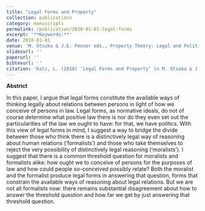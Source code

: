 ```yaml
---
title: "Legal Forms and Property"
collection: publications
category: manuscripts
permalink: /publication/2018-01-01-legal-forms
excerpt: '**Keywords:**'
date: 2018-01-01
venue: 'M. Otsuka & J.E. Penner eds., Property Theory: Legal and Political Perspectives'
slidesurl: ''
paperurl: ''
bibtexurl: ''
citation: 'Katz, L. (2018) ‘Legal Forms and Property’ in M. Otsuka & J.E. Penner eds., Property Theory: Legal and Political Perspectives (CUP)'
---
```

**Abstrict**

In this paper, I argue that legal forms constitute the available ways of thinking legally about relations between persons in light of how we conceive of persons in law. Legal forms, as normative ideals, do not of course determine what positive law there is nor do they even set out the particularities of the law we ought to have: for that, we have politics. With this view of legal forms in mind, I suggest a way to bridge the divide between those who think there is a distinctively legal way of reasoning about human relations (‘formalists’) and those who take themselves to reject the very possibility of distinctively legal reasoning (‘moralists’). I suggest that there is a common threshold question for moralists and formalists alike: how ought we to conceive of persons for the purposes of law and how could people so-conceived possibly relate? Both the moralist and the formalist produce legal forms in answering that question, forms that constrain the available ways of reasoning about legal relations. But we are not all formalists now: there remains substantial disagreement about how to answer the threshold question and how far we get by just answering that threshold question.
